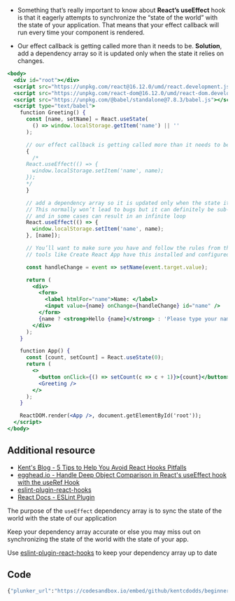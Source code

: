 -   Something that’s really important to know about **React’s useEffect** hook is that it eagerly attempts to synchronize the “state of the world” with the state of your application. That means that your effect callback will run every time your component is rendered.
    
-   Our effect callback is getting called more than it needs to be. **Solution**, add a dependency array so it is updated only when the state it relies on changes.

```jsx
<body>
  <div id="root"></div>
  <script src="https://unpkg.com/react@16.12.0/umd/react.development.js"></script>
  <script src="https://unpkg.com/react-dom@16.12.0/umd/react-dom.development.js"></script>
  <script src="https://unpkg.com/@babel/standalone@7.8.3/babel.js"></script>
  <script type="text/babel">
    function Greeting() {
      const [name, setName] = React.useState(
        () => window.localStorage.getItem('name') || ''
      );

      // our effect callback is getting called more than it needs to be
      {
        /* 
      React.useEffect(() => {
        window.localStorage.setItem('name', name);
      });
      */
      }

      // add a dependency array so it is updated only when the state it relies on changes
      // This normally won’t lead to bugs but it can definitely be sub-optimal
      // and in some cases can result in an infinite loop
      React.useEffect(() => {
        window.localStorage.setItem('name', name);
      }, [name]);

      // You’ll want to make sure you have and follow the rules from the ESLint plugin: eslint-plugin-react-hooks
      // tools like Create React App have this installed and configured by default

      const handleChange = event => setName(event.target.value);

      return (
        <div>
          <form>
            <label htmlFor="name">Name: </label>
            <input value={name} onChange={handleChange} id="name" />
          </form>
          {name ? <strong>Hello {name}</strong> : 'Please type your name'}
        </div>
      );
    }

    function App() {
      const [count, setCount] = React.useState(0);
      return (
        <>
          <button onClick={() => setCount(c => c + 1)}>{count}</button>
          <Greeting />
        </>
      );
    }

    ReactDOM.render(<App />, document.getElementById('root'));
  </script>
</body>
```

## Additional resource

-   [Kent's Blog - 5 Tips to Help You Avoid React Hooks Pitfalls](https://kentcdodds.com/blog/react-hooks-pitfalls)
-   [egghead.io - Handle Deep Object Comparison in React's useEffect hook with the useRef Hook](https://egghead.io/lessons/react-handle-deep-object-comparison-in-react-s-useeffect-hook-with-the-useref-hook)
-   [eslint-plugin-react-hooks](https://www.npmjs.com/package/eslint-plugin-react-hooks)
-   [React Docs - ESLint Plugin](https://reactjs.org/docs/hooks-rules.html#explanation)

The purpose of the `useEffect` dependency array is to sync the state of the world with the state of our application

Keep your dependency array accurate or else you may miss out on synchronizing the state of the world with the state of your app.

Use [eslint-plugin-react-hooks](https://www.npmjs.com/package/eslint-plugin-react-hooks) to keep your dependency array up to date

## Code
```bash
{"plunker_url":"https://codesandbox.io/embed/github/kentcdodds/beginners-guide-to-react/tree/codesandbox/15-effect-deps?fontsize=14&hidenavigation=1&theme=dark"}
```